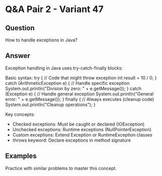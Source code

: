 # Q&A Pair 2 - Variant 47

## Question
How to handle exceptions in Java?

## Answer
Exception handling in Java uses try-catch-finally blocks:

Basic syntax:
try {
    // Code that might throw exception
    int result = 10 / 0;
} catch (ArithmeticException e) {
    // Handle specific exception
    System.out.println("Division by zero: " + e.getMessage());
} catch (Exception e) {
    // Handle general exception
    System.out.println("General error: " + e.getMessage());
} finally {
    // Always executes (cleanup code)
    System.out.println("Cleanup operations");
}

Key concepts:
- Checked exceptions: Must be caught or declared (IOException)
- Unchecked exceptions: Runtime exceptions (NullPointerException)
- Custom exceptions: Extend Exception or RuntimeException classes
- throws keyword: Declare exceptions in method signature

## Examples
Practice with similar problems to master this concept.